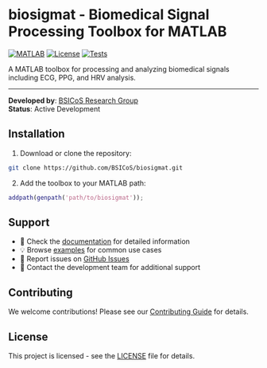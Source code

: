 # biosigmat - Biomedical Signal Processing Toolbox for MATLAB

[![MATLAB](https://img.shields.io/badge/MATLAB-R2025a-blue)](https://www.mathworks.com/products/matlab.html)
[![License](https://img.shields.io/badge/License-GPL-green.svg)](LICENSE)
[![Tests](https://img.shields.io/badge/Tests-Passing-brightgreen)](test/)

A MATLAB toolbox for processing and analyzing biomedical signals including ECG, PPG, and HRV analysis.

---

**Developed by**: [BSICoS Research Group](https://bsicos.i3a.es/)  
**Status**: Active Development

## Installation

1. Download or clone the repository:
```bash
git clone https://github.com/BSICoS/biosigmat.git
```

2. Add the toolbox to your MATLAB path:
```matlab
addpath(genpath('path/to/biosigmat'));
```

## Support

- 📖 Check the [documentation](docs/index.md) for detailed information
- 💡 Browse [examples](docs/api/examples/index.md) for common use cases
- 🐛 Report issues on [GitHub Issues](https://github.com/BSICoS/biosigmat/issues)
- 📧 Contact the development team for additional support

## Contributing

We welcome contributions! Please see our [Contributing Guide](CONTRIBUTING.md) for details.

## License

This project is licensed - see the [LICENSE](LICENSE) file for details.